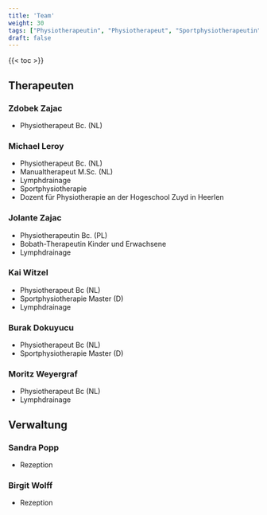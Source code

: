 ```yaml
---
title: 'Team'
weight: 30
tags: ["Physiotherapeutin", "Physiotherapeut", "Sportphysiotherapeutin", "Sportphysiotherapeut", "Verwaltung"]
draft: false
---
```


{{< toc >}}
## Therapeuten

### Zdobek Zajac

* Physiotherapeut Bc. (NL)

### Michael Leroy

* Physiotherapeut Bc. (NL)
* Manualtherapeut M.Sc. (NL)
* Lymphdrainage
* Sportphysiotherapie
* Dozent für Physiotherapie an der Hogeschool Zuyd in Heerlen

### Jolante Zajac

* Physiotherapeutin Bc. (PL)
* Bobath-Therapeutin Kinder und Erwachsene
* Lymphdrainage

### Kai Witzel

* Physiotherapeut Bc (NL)
* Sportphysiotherapie Master (D)
* Lymphdrainage

### Burak Dokuyucu

* Physiotherapeut Bc (NL)
* Sportphysiotherapie Master (D)

### Moritz Weyergraf

* Physiotherapeut Bc (NL)
* Lymphdrainage

## Verwaltung

### Sandra Popp

* Rezeption

### Birgit Wolff

* Rezeption

